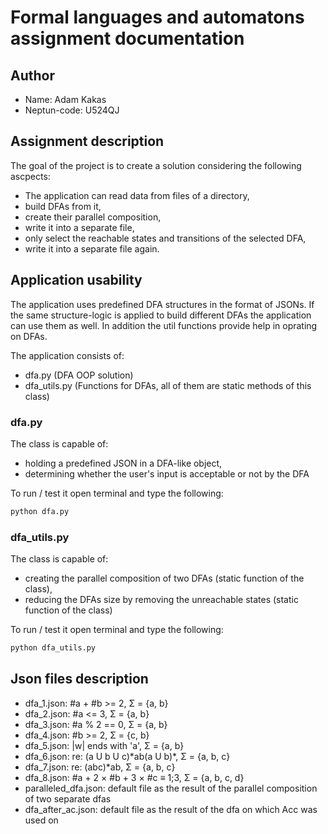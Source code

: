# Formal languages and automatons assignment documentation

## Author

- Name: Adam Kakas
- Neptun-code: U524QJ

## Assignment description

The goal of the project is to create a solution considering the following ascpects:

- The application can read data from files of a directory,
- build DFAs from it,
- create their parallel composition,
- write it into a separate file,
- only select the reachable states and transitions of the selected DFA,
- write it into a separate file again.

## Application usability

The application uses predefined DFA structures in the format of JSONs. If the same structure-logic is applied to build different DFAs the application can use them as well.
In addition the util functions provide help in oprating on DFAs.

The application consists of:

- dfa.py (DFA OOP solution)
- dfa_utils.py (Functions for DFAs, all of them are static methods of this class)

### dfa.py

The class is capable of:

- holding a predefined JSON in a DFA-like object,
- determining whether the user's input is acceptable or not by the DFA

To run / test it open terminal and type the following:

```bash
python dfa.py
```

### dfa_utils.py

The class is capable of:

- creating the parallel composition of two DFAs (static function of the class),
- reducing the DFAs size by removing the unreachable states (static function of the class)

To run / test it open terminal and type the following:

```bash
python dfa_utils.py
```

## Json files description

- dfa_1.json: #a + #b >= 2, Σ = {a, b}
- dfa_2.json: #a <= 3, Σ = {a, b}
- dfa_3.json: #a % 2 == 0, Σ = {a, b}
- dfa_4.json: #b >= 2, Σ = {c, b}
- dfa_5.json: |w| ends with 'a', Σ = {a, b}
- dfa_6.json: re: (a U b U c)\*ab(a U b)\*, Σ = {a, b, c}
- dfa_7.json: re: (abc)\*ab, Σ = {a, b, c}
- dfa_8.json: #a + 2 × #b + 3 × #c ≡ 1;3, Σ = {a, b, c, d}
- paralleled_dfa.json: default file as the result of the parallel composition of two separate dfas
- dfa_after_ac.json: default file as the result of the dfa on which Acc was used on
